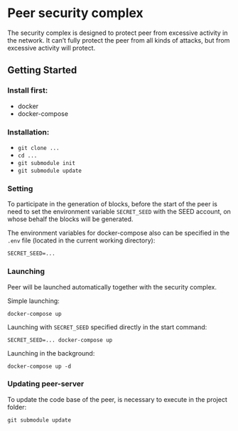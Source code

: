 # Peer security complex
The security complex is designed to protect peer from excessive activity in the network. It can’t fully protect the peer from all kinds of attacks, but from excessive activity will protect.

## Getting Started
### Install first:
* docker
* docker-compose

### Installation:
* `git clone ...`
* `cd ...`
* `git submodule init`
* `git submodule update`

### Setting
To participate in the generation of blocks, before the start of the peer is need to set the environment variable `SECRET_SEED` with the SEED account, on whose behalf the blocks will be generated.

The environment variables for docker-compose also can be specified in the `.env` file (located in the current working directory):
```
SECRET_SEED=...
```

### Launching
Peer will be launched automatically together with the security complex.

Simple launching:
```
docker-compose up
```

Launching with `SECRET_SEED` specified directly in the start command:
```
SECRET_SEED=... docker-compose up
```

Launching in the background:
```
docker-compose up -d
```

### Updating peer-server
To update the code base of the peer, is necessary to execute in the project folder:
```
git submodule update
```